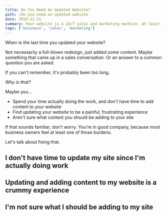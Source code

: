 ```yaml
---
title: Do You Need An Updated Website?
path: /do-you-need-an-updated-website
date: 2019-11-11
summary: Your website is a 24/7 sales and marketing machine. At least it should be. It can handle many responsibilities that you shouldn't have to, and your customers are checking it before buying from you. Is yours updated?
tags: ['business', 'sales', 'marketing']
---
```


<!-- ![background](./images/blog_bg_4.jpg) -->

When is the last time you updated your website?

Not necessarily a full-blown redesign, just added some content. Maybe something that came up in a sales conversation. Or an answer to a common question you are asked.

If you can't remember, it's probably been too long.

_Why is that?_

Maybe you...
- Spend your time actually doing the work, and don't have time to add content to your website
- Find updating your website to be a painful, frustrating experience
- Aren't sure what content you should be adding to your site

If that sounds familiar, don't worry. You're in good company, because most business owners feel at least one of those burdens.

Let's talk about fixing that.

## I don't have time to update my site since I'm actually doing work



## Updating and adding content to my website is a crummy experience



## I'm not sure what I should be adding to my site



